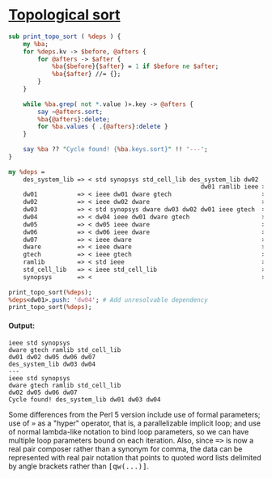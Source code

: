 [1]: http://rosettacode.org/wiki/Topological_sort

# [Topological sort][1]

```perl
sub print_topo_sort ( %deps ) {
    my %ba;
    for %deps.kv -> $before, @afters {
        for @afters -> $after {
            %ba{$before}{$after} = 1 if $before ne $after;
            %ba{$after} //= {};
        }
    }
 
    while %ba.grep( not *.value )».key -> @afters {
        say ~@afters.sort;
        %ba{@afters}:delete;
        for %ba.values { .{@afters}:delete }
    }
 
    say %ba ?? "Cycle found! {%ba.keys.sort}" !! '---';
}
 
my %deps =
    des_system_lib => < std synopsys std_cell_lib des_system_lib dw02
                                                     dw01 ramlib ieee >,
    dw01           => < ieee dw01 dware gtech                         >,
    dw02           => < ieee dw02 dware                               >,
    dw03           => < std synopsys dware dw03 dw02 dw01 ieee gtech  >,
    dw04           => < dw04 ieee dw01 dware gtech                    >,
    dw05           => < dw05 ieee dware                               >,
    dw06           => < dw06 ieee dware                               >,
    dw07           => < ieee dware                                    >,
    dware          => < ieee dware                                    >,
    gtech          => < ieee gtech                                    >,
    ramlib         => < std ieee                                      >,
    std_cell_lib   => < ieee std_cell_lib                             >,
    synopsys       => <                                               >;
 
print_topo_sort(%deps);
%deps<dw01>.push: 'dw04'; # Add unresolvable dependency
print_topo_sort(%deps);
```

#### Output:
```
ieee std synopsys
dware gtech ramlib std_cell_lib
dw01 dw02 dw05 dw06 dw07
des_system_lib dw03 dw04
---
ieee std synopsys
dware gtech ramlib std_cell_lib
dw02 dw05 dw06 dw07
Cycle found! des_system_lib dw01 dw03 dw04
```


Some differences from the Perl 5 version include use of
formal parameters; use of <tt>»</tt> as a "hyper" operator, that is, a parallelizable implicit loop; and use of normal lambda-like notation to bind loop parameters, so we can have multiple loop parameters bound on each iteration. Also,
since <tt>=&gt;</tt> is now a real pair composer rather than a synonym for comma, the data can be represented with real pair notation that points to quoted word lists delimited by angle brackets rather than <tt>[qw(...)]</tt>.